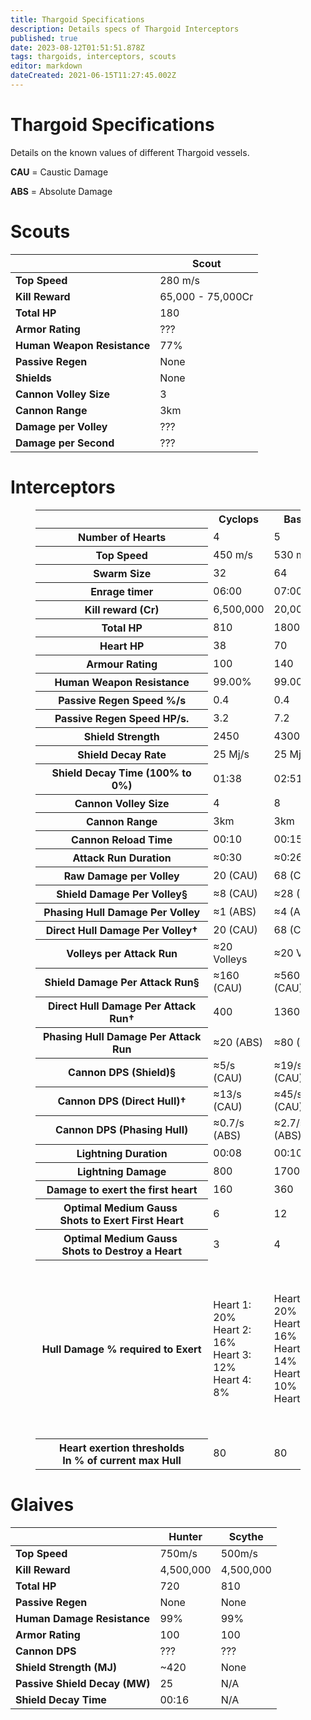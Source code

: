 ```yaml
---
title: Thargoid Specifications
description: Details specs of Thargoid Interceptors
published: true
date: 2023-08-12T01:51:51.878Z
tags: thargoids, interceptors, scouts
editor: markdown
dateCreated: 2021-06-15T11:27:45.002Z
---
```


# Thargoid Specifications
Details on the known values of different Thargoid vessels.

**CAU** = Caustic Damage

**ABS** = Absolute Damage

# Scouts
| | **Scout** |
| ----- | ----|
| **Top Speed** | 280 m/s |
| **Kill Reward** | 65,000 - 75,000Cr
| **Total HP** | 180 |
| **Armor Rating** | ??? |
| **Human Weapon Resistance** | 77% |
| **Passive Regen** | None |
| **Shields** | None |
| **Cannon Volley Size** | 3 |
| **Cannon Range** | 3km |
| **Damage per Volley** | ??? |
| **Damage per Second** | ??? |

# Interceptors

<link rel="stylesheet" href="thargoid-specs.css">

<figure>
  <table>
    <tbody>
      <tr>
        <th scope="col">&nbsp;                </th>
        <th scope="col"><strong>Cyclops</strong></th></th>
        <th scope="col"><strong>Basilisk</strong></th>
        <th scope="col"><strong>Medusa</strong></th>
        <th scope="col"><strong>Hydra</strong></th>
    		<th scope="col"><strong>Orthrus</strong></th>
      </tr>
      <tr>
        <th scope="row"><strong>Number of Hearts</strong></th>
        <td>4</td>
        <td>5</td>
        <td>6</td>
        <td>8</td>
        <td>0</td>
      </tr>
      <tr>
        <th scope="row"><strong>Top Speed</strong></th>
        <td>450 m/s</td>
        <td>530 m/s</td>
        <td>450 m/s</td>
        <td>450 m/s</td>
        <td>115 m/s</td>
      </tr>
      <tr>
        <th scope="row"><strong>Swarm Size</strong>
        </th>
        <td>32</td>
        <td>64</td>
        <td>96</td>
        <td>128</td>
        <td>N/A</td>
      </tr>
      <tr>
        <th scope="row"><strong>Enrage timer</strong></th>
        <td>06:00</td>
        <td>07:00</td>
        <td>07:00</td>
        <td>08:00</td>
        <td>N/A</td>
      </tr>
      <tr>
        <th scope="row"><strong>Kill reward (Cr)</strong></th>
        <td>6,500,000</td>
        <td>20,000,000</td>
        <td>34,000,000</td>
        <td>50,000,000</td>
        <td>40,000,000</td>
      </tr>
      <tr>
        <th scope="row"><strong>Total HP</strong></th>
        <td>810</td>
        <td>1800</td>
        <td>2500</td>
        <td>3240</td>
        <td>???</td>
      </tr>
      <tr>
        <th scope="row"><strong>Heart HP</strong></th>
        <td>38</td>
        <td>70</td>
        <td>70</td>
        <td>140</td>
        <td>N/A</td>
      </tr>
      <tr>
        <th scope="row"><strong>Armour Rating</strong> </th>
        <td>100</td>
        <td>140</td>
        <td>175</td>
        <td>220</td>
        <td>???</td>
      </tr>
      <tr>
        <th scope="row"><strong>Human Weapon Resistance</strong></th>
        <td>99.00%</td>
        <td>99.00%</td>
        <td>99.00%</td>
        <td>99.00%</td>
        <td>99.00%</td>
      </tr>
      <tr>
        <th scope="row"><strong>Passive Regen Speed %/s</strong></th>
        <td>0.4</td>
        <td>0.4</td>
        <td>0.4</td>
        <td>0.4</td>
        <td>N/A</td>
      </tr>
      <tr>
        <th scope="row"><strong>Passive Regen Speed HP/s.</strong></th>
        <td>3.2</td>
        <td>7.2</td>
        <td>10</td>
        <td>12.8</td>
        <td>N/A</td>
      </tr>
      <tr>
        <th scope="row"><strong>Shield Strength</strong></th>
        <td>2450</td>
        <td>4300</td>
        <td>6150</td>
        <td>8000</td>
        <td>6250</td>
      </tr>
      <tr>
        <th scope="row"></strong>Shield Decay Rate</strong></th>
        <td>25 Mj/s</td>
        <td>25 Mj/s</td>
        <td>25 Mj/s</td>
        <td>25 Mj/s</td>
				<td>25 Mj/s</td>
      </tr>
      <tr>
        <th scope="row"><strong>Shield Decay Time (100% to 0%)</strong></th>
        <td>01:38</td>
        <td>02:51</td>
        <td>04:05</td>
        <td>05:19</td>
        <td>04:10</td>
      </tr>
      <tr>
        <th scope="row"><strong>Cannon Volley Size</strong></th>
        <td>4</td>
        <td>8</td>
        <td>12</td>
        <td>12</td>
        <td>N/A</td>
      </tr>
      <tr>
        <th scope="row"><strong>Cannon Range</strong></th>
        <td>3km</td>
        <td>3km</td>
        <td>3km</td>
        <td>3km</td>
        <td>N/A</td>
      </tr>
      <tr>
        <th scope="row"><strong>Cannon Reload Time</strong></th>
        <td>00:10</td>
        <td>00:15</td>
        <td>00:10</td>
        <td>00:05</td>
        <td>N/A</td>
      </tr>
      <tr>
        <th scope="row"><strong>Attack Run Duration</strong></th>
        <td>≈0:30</td>
        <td>≈0:26</td>
        <td>≈0:26</td>
        <td>≈0:20</td>
        <td>N/A</td>
      </tr>
      <tr>
        <th scope="row"><strong>Raw Damage per Volley</strong></th>
        <td>20 (CAU)</td>
        <td>68 (CAU)</td>
        <td>132 (CAU)</td>
        <td>162 (CAU)</td>
        <td>N/A</td>
      </tr>
      <tr>
        <th scope="row"><strong>Shield Damage Per Volley§</strong></th>
        <td>≈8 (CAU)</td>
        <td>≈28 (CAU)</td>
        <td>≈53 (CAU)</td>
        <td>≈65 (CAU)</td>
        <td>N/A</td>
      </tr>
      <tr>
        <th scope="row"><strong>Phasing Hull Damage Per Volley</strong></td>
        <td>≈1 (ABS)</td>
        <td>≈4 (ABS)</td>
        <td>≈12 (ABS)</td>
        <td>≈12 (ABS)</td>
				<td>N/A</td>
      </tr>
      <tr>
        <th scope="row"><strong>Direct Hull Damage Per Volley†</strong></th>
        <td>20 (CAU)</td>
        <td>68 (CAU)</td>
        <td>132 (CAU)</td>
        <td>162 (CAU)</td>
        <td>N/A</td>
      </tr>
      <tr>
        <th scope="row"><strong>Volleys per Attack Run</strong></th>
        <td>≈20 Volleys</td>
        <td>≈20 Volleys</td>
        <td>≈18 Volleys</td>
        <td>≈13 Volleys</td>
        <td>N/A</td>
      </tr>
      <tr>
        <th scope="row"><strong>Shield Damage Per Attack Run§</strong></th>
        <td>≈160 (CAU)</td>
        <td>≈560 (CAU)</td>
        <td>≈954 (CAU)</td>
        <td>≈854 (CAU)</td>
        <td>N/A</td>
      </tr>
      <tr>
        <th scope="row"><strong>Direct Hull Damage Per Attack Run†</strong></th>
        <td>400</td>
        <td>1360</td>
        <td>2376</td>
        <td>2119</td>
        <td>N/A</td>
      </tr>
      <tr>
        <th scope="row"><strong>Phasing Hull Damage Per Attack Run</strong></th>
        <td>≈20 (ABS)</td>
        <td>≈80 (ABS)</td>
        <td>≈216 (ABS)</td>
        <td>≈156 (ABS)</td>
        <td>N/A</td>
      </tr>
      <tr>
        <th scope="row"><strong>Cannon DPS (Shield)§</strong></th>
        <td>≈5/s (CAU)</td>
        <td>≈19/s (CAU)</td>
        <td>≈35/s (CAU)</td>
        <td>≈43/s (CAU)</td>
        <td>N/A</td>
      </tr>
      <tr>
        <th scope="row"><strong>Cannon DPS (Direct Hull)†</strong></th>
        <td>≈13/s (CAU)</td>
        <td>≈45/s (CAU)</td>
        <td>≈88/s (CAU)</td>
        <td>≈109/s (CAU)</td>
        <td>N/A</td>
      </tr>
      <tr>
        <th scope="row"><strong>Cannon DPS (Phasing Hull)</strong></th>
        <td>≈0.7/s (ABS)</td>
        <td>≈2.7/s (ABS)</td>
        <td>≈8/s (ABS)</td>
        <td>≈8/s (ABS)</td>
        <td>N/A</td>
      </tr>
      <tr>
        <th scope="row"><strong>Lightning Duration</strong></th>
        <td>00:08</td>
        <td>00:10</td>
        <td>00:12</td>
        <td>00:14</td>
        <td>N/A</td>
      </tr>
      <tr>
        <th scope="row"><strong>Lightning Damage</strong></th>
        <td>800</td>
        <td>1700</td>
        <td>2800</td>
        <td>4400</td>
        <td>N/A</td>
      </tr>
      <tr>
        <th scope="row"><strong>Damage to exert the first heart</strong></td>
        <td>160</td>
        <td>360</td>
        <td>500</td>
        <td>640</td>
				<td>N/A</td>
      </tr>
      <tr>
        <th scope="row"><strong>Optimal Medium Gauss&nbsp;</strong><br><strong>Shots to Exert First Heart</strong></th>
        <td>6</td>
        <td>12</td>
        <td>24</td>
        <td>44</td>
        <td>N/A</td>
      </tr>
      <tr>
        <th scope="row"><strong>Optimal Medium Gauss&nbsp;<br>Shots to Destroy a Heart</strong></th>
        <td>3</td>
        <td>4</td>
        <td>5</td>
        <td>13</td>
        <td>N/A</td>
      </tr>
      <tr>
        <th scope="row"><strong>Hull Damage % required to Exert</strong></th>
        <td>Heart 1: 20%&nbsp;<br>Heart 2: 16%&nbsp;<br>Heart 3: 12%&nbsp;<br>Heart 4: 8%
        </td>
        <td>Heart 1: 20%<br>Heart 2: 16%<br>Heart 3: 14%<br>Heart 4: 10%<br>Heart 5: 8%
        </td>
        <td>Heart 1: 20%&nbsp;<br>Heart 2: 17%&nbsp;<br>Heart 3: 15%<br>Heart 4: 12%<br>Heart 5: 10%<br>Heart 6: 7%
        </td>
        <td>Heart 1: 20%<br>Heart 2: 18%<br>Heart 3: 16%<br>Heart 4: 14%<br>Heart 5: 12%<br>Heart 6: 10%<br>Heart 7: 8%<br>Heart 8: 6%
        </td>
        <td>N/A</td>
      </tr>
      <tr>
        <th scope="row"><strong>Heart exertion thresholds<br>In % of current max Hull</style></th>
        <td>80</td>
        <td>80</td>
        <td>80</td>
        <td>80</td>
        <td>N/A</td>
      </tr>
    </tbody>
  </table>
</figure>

# Glaives

| | **Hunter** | **Scythe** |
| - | ----- | ----- |
| **Top Speed** | 750m/s | 500m/s |
| **Kill Reward** | 4,500,000 | 4,500,000 |
| **Total HP** | 720 | 810 |
| **Passive Regen** | None | None |
| **Human Damage Resistance** | 99% | 99% |
| **Armor Rating** | 100 | 100 |
| **Cannon DPS** | ??? | ??? |
| **Shield Strength (MJ)** | ~420 | None |
| **Passive Shield Decay (MW)** | 25 | N/A |
| **Shield Decay Time** | 00:16 | N/A |